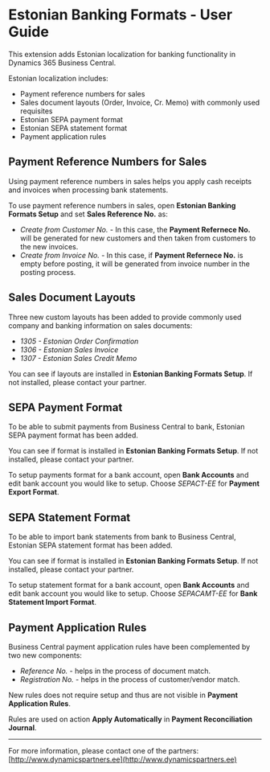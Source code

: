 ---
---
# Estonian Banking Formats - User Guide
This extension adds Estonian localization for banking functionality in Dynamics 365 Business Central.

Estonian localization includes:
- Payment reference numbers for sales
- Sales document layouts (Order, Invoice, Cr. Memo) with commonly used requisites
- Estonian SEPA payment format
- Estonian SEPA statement format
- Payment application rules
  
## Payment Reference Numbers for Sales
Using payment reference numbers in sales helps you apply cash receipts and invoices when processing bank statements.

To use payment reference numbers in sales, open **Estonian Banking Formats Setup** and set **Sales Reference No.** as:
- *Create from Customer No.* - In this case, the **Payment Refernece No.** will be generated for new customers and then taken from customers to the new invoices.
- *Create from Invoice No.* - In this case, if **Payment Refernece No.** is empty before posting, it will be generated from invoice number in the posting process.

## Sales Document Layouts
Three new custom layouts has been added to provide commonly used company and banking information on sales documents:
- *1305 - Estonian Order Confirmation*
- *1306 - Estonian Sales Invoice*
- *1307 - Estonian Sales Credit Memo*

You can see if layouts are installed in **Estonian Banking Formats Setup**. If not installed, please contact your partner.

## SEPA Payment Format
To be able to submit payments from Business Central to bank, Estonian SEPA payment format has been added.

You can see if format is installed in **Estonian Banking Formats Setup**. If not installed, please contact your partner.

To setup payments format for a bank account, open **Bank Accounts** and edit bank account you would like to setup. Choose *SEPACT-EE* for **Payment Export Format**.

## SEPA Statement Format
To be able to import bank statements from bank to Business Central, Estonian SEPA statement format has been added.

You can see if format is installed in **Estonian Banking Formats Setup**. If not installed, please contact your partner.

To setup statement format for a bank account, open **Bank Accounts** and edit bank account you would like to setup. Choose *SEPACAMT-EE* for **Bank Statement Import Format**.

## Payment Application Rules
Business Central payment application rules have been complemented by two new components:
- *Reference No.* - helps in the process of document match.
- *Registration No.* - helps in the process of customer/vendor match.

New rules does not require setup and thus are not visible in **Payment Application Rules**.

Rules are used on action **Apply Automatically** in **Payment Reconciliation Journal**.

***

For more information, please contact one of the partners:  
[http://www.dynamicspartners.ee](http://www.dynamicspartners.ee)
